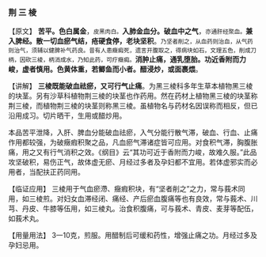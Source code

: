 ### 荆  三  棱

【原文】 **苦平。色白属金**，<small>皮黑肉白。</small>**入肺金血分。破血中之气**，<small>亦通肝经聚血。</small>**兼入脾经。散一切血瘀气结，疮硬食停，老块坚积**。<small>乃坚者削之，从血药则治血，从气药则治气，须辅以健脾补气药良。昔有人患癥瘕死，遗言开腹取之，得病块如石，文理五色，削成刀柄，因砍三棱，柄消成水，乃知此药，可疗癥瘕。</small>**消肿止痛，通乳堕胎。功近香附而力峻，虚者慎用。色黄体重，若鲫鱼而小者。醋浸炒，或面裹煨**。



【讲解】 **三棱既能破血祛瘀，又可行气止痛**。为黑三棱科多年生草本植物黑三棱的块茎。另有沙草科植物荆三棱的块茎也作药用。然在药材上植物黑三棱的块茎称荆三棱，而植物荆三棱的块茎则称黑三棱。虽植物名与药材名因误称而相反，但已沿用成习。切片晒干，生用或醋炒用。



本品苦平泄降，入肝、脾血分能破血祛瘀，入气分能行散气滞，破血、行血、止痛作用都较强，为破癥瘕积聚之品，凡血瘀气滞诸症皆可应用。对食积气滞，胸腹胀痛，用之又有行气消积之效。《纲目》云“其功可近于香附而力峻，故难久服。”此品攻坚破积，易伤正气，故体虚无瘀、月经过多者及孕妇都不宜用。若体虚邪实而必用者，当配扶正药同用。



【临证应用】 三棱用于气血瘀滯、癥瘕积块，有“坚者削之”之力，常与莪术同用，如三棱煎。对妇女血滞经闭、痛经、产后瘀血腹痛等也有良效，常与莪术、川芎、丹皮、牛膝等伍用，如三棱丸。治食积腹痛，可与莪术、青皮、麦芽等配伍，如莪术丸。



【用量用法】 3一10克，煎服。用醋制后可缓和药性，增强止痛之功。月经过多及孕妇忌用。

 